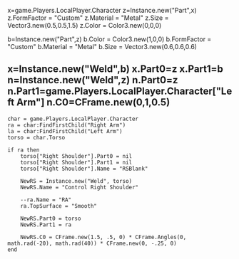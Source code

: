 x=game.Players.LocalPlayer.Character
z=Instance.new("Part",x)
z.FormFactor = "Custom"
z.Material = "Metal"
z.Size = Vector3.new(0.5,0.5,1.5)
z.Color = Color3.new(0,0,0)

b=Instance.new("Part",z)
b.Color = Color3.new(1,0,0)
b.FormFactor = "Custom"
b.Material = "Metal"
b.Size = Vector3.new(0.6,0.6,0.6)

x=Instance.new("Weld",b)
x.Part0=z
x.Part1=b
n=Instance.new("Weld",z)
n.Part0=z
n.Part1=game.Players.LocalPlayer.Character["Left Arm"]
n.C0=CFrame.new(0,1,0.5)
--

	char = game.Players.LocalPlayer.Character
	ra = char:FindFirstChild("Right Arm")
	la = char:FindFirstChild("Left Arm")
	torso = char.Torso
	
	if ra then
		torso["Right Shoulder"].Part0 = nil
		torso["Right Shoulder"].Part1 = nil
		torso["Right Shoulder"].Name = "RSBlank"

		NewRS = Instance.new("Weld", torso)
		NewRS.Name = "Control Right Shoulder"
		
		--ra.Name = "RA"
		ra.TopSurface = "Smooth"
		
		NewRS.Part0 = torso
		NewRS.Part1 = ra
		
		NewRS.C0 = CFrame.new(1.5, .5, 0) * CFrame.Angles(0, math.rad(-20), math.rad(40)) * CFrame.new(0, -.25, 0)
	end
